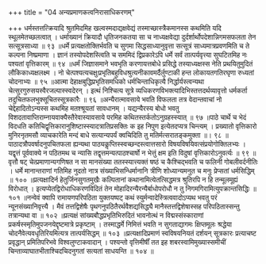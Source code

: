 +++
title = "04 अन्यप्रमाणकत्वनिरासाधिकरणम्"

+++
धर्मस्तत्तत्क्रियादि श्रुतमिदमिह खल्वस्मदाद्यक्षवेद्यं तस्माच्छास्त्रैकमानस्स कथमिति यदि स्थूलमेतच्छलत्वात् । धर्माख्यानं क्रियादौ धृतिजनकतया सा च नाध्यक्षवेद्या दुर्दर्शार्थोपदेशान्निगमसफलता तेन सत्सूत्रसाध्या ॥ ९३ ॥धर्मे प्रत्यक्षतोक्तिर्भवति च सुगमा सिद्धसाध्यानुवृत्ता सत्सूत्रं साध्यमात्रप्रवणमिति च ते कल्पना निष्प्रमाणा । ज्ञानं तस्योपदेशस्त्विति च सममिदं द्विप्रकारेऽपि धर्मे सर्वं तात्पर्यवृत्त्या सुघटितमिह नः पश्यतां वृत्तिकारम् ॥ ९४ ॥धर्मं जिज्ञासमाने भवभृति करणायत्तबोधे प्रसिद्धे तस्याध्यक्षस्स नेति प्रथयितुमुदितं लौकिकाध्यक्षलक्ष्म । नो चेत्पश्यत्यचक्षुःप्रभृतिबहुविधश्रुत्यनीकावमर्दैर्लुण्टाकी हन्त लोकायतगतिरघृणा रुध्यतां चोदनाभ्यः ॥ ९५ ॥आत्मा देहाक्षबुद्धिप्रभृतिसमधिको धर्मचिन्ताधिकृत्यै निर्द्धार्यस्त्वन्यथा चेत्सुरगुरुसयस्वैरजल्पास्स्वदेरन् । इत्थं निश्चित्य सूत्रे व्यधिकरणविभक्त्यादिभिस्तत्तदर्थव्यावृत्तो धर्मकर्ता तदुचितफलभुक्सूचितस्सूत्रकारैः ॥ ९६ ॥अन्यैरात्मावसाये भवति विफलता तत्र वेदान्तवाचां नो चेद्देहादितोऽन्यस्स कथमिह मतश्श्रूयतां सावधानम् । यद्यन्यैरस्य बोधो भवतु विशदतावाप्तिराम्नायवाक्यैस्तैरेवास्यावसाये परमिह कथितस्तर्कतोऽनुग्रहस्स्यात् ॥ ९७ ॥पाठे चार्थे च भेदं विदधति कतिचिद्वृत्तिकारानुशिष्टास्स्यादत्रातिप्रसक्तिः क इह निपुण इत्येतदप्यत्र चिन्त्यम् । प्रख्यातो वृत्तिकारो मुनिरनृतमसौ व्याचकारेति मन्दं बाधे सत्यान्यपर्यं क्वचिदिति तु मतिर्मत्सरातङ्कमुक्ता ॥। ९८ ॥पाठादत्रौपवर्षादनुपचितफला ह्यन्यथा पाठ्यकॢप्तिस्स्वच्छन्दस्त्वात्तसारो विषयविषयिवत्संप्रयोगोक्तिलभ्यः । यद्वृत्तं पूर्ववाक्ये न पठितमथ च न्यासि तद्वृत्तमन्यत्पाठश्चार्षो न भेत्तुं क्षम इति विदुषां वृत्तिकारोऽनुवर्त्यः ॥ ९९ ॥वृत्तौ षट् चेत्प्रमाणान्यगणिषत न सा मानसंख्या ततस्स्यात्त्यक्तं षष्ठं च कैश्चिद्भवति च फलिनी गोबलीवर्दनीतिः । धर्मे मानान्तराणां गतिमिह नुदतो नात्र संख्याभिसन्धिर्मानानि त्रीणि शोध्यान्यमनुत च मनुः प्रेप्सतां धर्मसिद्धिम् ॥ १०० ॥प्रत्यक्षादिर्न हेतुर्जिनसुगतमुखैः कल्पितानां कथानामित्येतत्सिद्धमत्र श्रुतिरपि न हि तन्मूलमूह्यं विरोधात् । इत्यप्येतद्विरोधाधिकरणविदितं तेन मोहादिरन्यैरन्यैर्बाधोपरोधौ न तु निगमगिरामित्युपक्रान्तसिद्धिः ॥ १०१ ॥नन्वेवं क्वापि रामायणपरिपठिता युक्तयष्पट् कथं स्युर्मन्वादेस्त्रित्ववादोऽप्यथ भवतु परं न्यूनसंख्यानिवृत्त्यै । मैवं तत्तद्विशेषैः पृथगनुपठितैरर्थवैशद्यसिद्ध्यै मानैस्तत्तद्विशेषास्सह परिपठितास्सन्तु तत्रान्यथा वा ॥ १०२ ॥प्रत्यक्षं सांख्यबौद्धप्रभृतिभिरुदितं भावनोत्थं न विद्मस्संस्काराणां प्रकर्षस्स्मृतिमुपजनयेद्दृष्टमात्रे प्रकृष्टाम् । तस्माद्धर्मे निमित्तं भवति न सुगताद्यागमः क्षिप्तमूलः श्रद्धेया चोदनैवेत्यवधृतिरियमित्यत्र तात्पर्यसिद्धम् ॥ १०३ ॥प्रत्यक्षादिप्रमाणं स्वविषयनियतं दर्शयन् सूत्रकारः प्रत्याचष्ट प्रवृद्धान् प्रमितिपरिभवे विश्वलुण्टाकवादान् । पश्यन्तो वृत्तिमीर्षीं तत इह शबरस्वामिमुख्यास्समीचीं चिन्ताव्याघातभीताश्चिदचिदनुगतां सत्यतां साधयन्ति ॥ १०४ ॥
